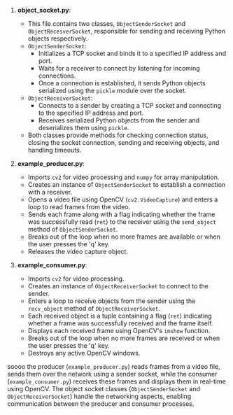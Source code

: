 

1. **object_socket.py**:
   - This file contains two classes, `ObjectSenderSocket` and `ObjectReceiverSocket`, responsible for sending and receiving Python objects respectively.
   - `ObjectSenderSocket`:
     - Initializes a TCP socket and binds it to a specified IP address and port.
     - Waits for a receiver to connect by listening for incoming connections.
     - Once a connection is established, it sends Python objects serialized using the `pickle` module over the socket.
   - `ObjectReceiverSocket`:
     - Connects to a sender by creating a TCP socket and connecting to the specified IP address and port.
     - Receives serialized Python objects from the sender and deserializes them using `pickle`.
   - Both classes provide methods for checking connection status, closing the socket connection, sending and receiving objects, and handling timeouts.

2. **example_producer.py**:
   - Imports `cv2` for video processing and `numpy` for array manipulation.
   - Creates an instance of `ObjectSenderSocket` to establish a connection with a receiver.
   - Opens a video file using OpenCV (`cv2.VideoCapture`) and enters a loop to read frames from the video.
   - Sends each frame along with a flag indicating whether the frame was successfully read (`ret`) to the receiver using the `send_object` method of `ObjectSenderSocket`.
   - Breaks out of the loop when no more frames are available or when the user presses the 'q' key.
   - Releases the video capture object.

3. **example_consumer.py**:
   - Imports `cv2` for video processing.
   - Creates an instance of `ObjectReceiverSocket` to connect to the sender.
   - Enters a loop to receive objects from the sender using the `recv_object` method of `ObjectReceiverSocket`.
   - Each received object is a tuple containing a flag (`ret`) indicating whether a frame was successfully received and the frame itself.
   - Displays each received frame using OpenCV's `imshow` function.
   - Breaks out of the loop when no more frames are received or when the user presses the 'q' key.
   - Destroys any active OpenCV windows.

soooo the producer (`example_producer.py`) reads frames from a video file, sends them over the network using a sender socket, while the consumer (`example_consumer.py`) receives these frames and displays them in real-time using OpenCV. The object socket classes (`ObjectSenderSocket` and `ObjectReceiverSocket`) handle the networking aspects, enabling communication between the producer and consumer processes.